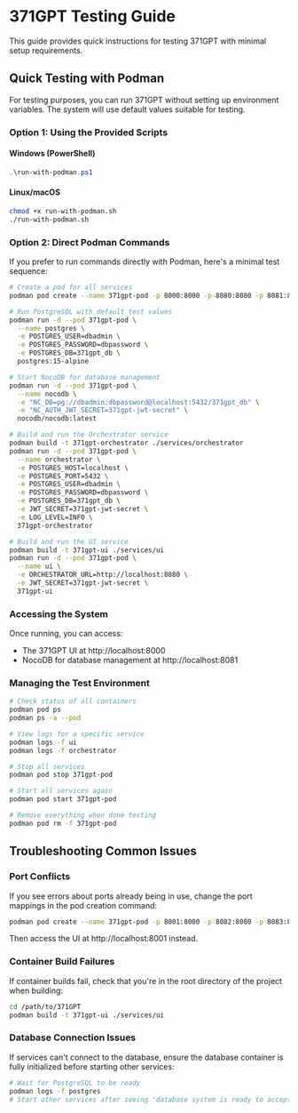 # 371GPT Testing Guide

This guide provides quick instructions for testing 371GPT with minimal setup requirements.

## Quick Testing with Podman

For testing purposes, you can run 371GPT without setting up environment variables. The system will use default values suitable for testing.

### Option 1: Using the Provided Scripts

#### Windows (PowerShell)
```powershell
.\run-with-podman.ps1
```

#### Linux/macOS
```bash
chmod +x run-with-podman.sh
./run-with-podman.sh
```

### Option 2: Direct Podman Commands

If you prefer to run commands directly with Podman, here's a minimal test sequence:

```bash
# Create a pod for all services
podman pod create --name 371gpt-pod -p 8000:8000 -p 8080:8080 -p 8081:8080 -p 5432:5432

# Run PostgreSQL with default test values
podman run -d --pod 371gpt-pod \
  --name postgres \
  -e POSTGRES_USER=dbadmin \
  -e POSTGRES_PASSWORD=dbpassword \
  -e POSTGRES_DB=371gpt_db \
  postgres:15-alpine

# Start NocoDB for database management
podman run -d --pod 371gpt-pod \
  --name nocodb \
  -e "NC_DB=pg://dbadmin:dbpassword@localhost:5432/371gpt_db" \
  -e "NC_AUTH_JWT_SECRET=371gpt-jwt-secret" \
  nocodb/nocodb:latest

# Build and run the Orchestrator service
podman build -t 371gpt-orchestrator ./services/orchestrator
podman run -d --pod 371gpt-pod \
  --name orchestrator \
  -e POSTGRES_HOST=localhost \
  -e POSTGRES_PORT=5432 \
  -e POSTGRES_USER=dbadmin \
  -e POSTGRES_PASSWORD=dbpassword \
  -e POSTGRES_DB=371gpt_db \
  -e JWT_SECRET=371gpt-jwt-secret \
  -e LOG_LEVEL=INFO \
  371gpt-orchestrator

# Build and run the UI service
podman build -t 371gpt-ui ./services/ui
podman run -d --pod 371gpt-pod \
  --name ui \
  -e ORCHESTRATOR_URL=http://localhost:8080 \
  -e JWT_SECRET=371gpt-jwt-secret \
  371gpt-ui
```

### Accessing the System

Once running, you can access:
- The 371GPT UI at http://localhost:8000
- NocoDB for database management at http://localhost:8081

### Managing the Test Environment

```bash
# Check status of all containers
podman pod ps
podman ps -a --pod

# View logs for a specific service
podman logs -f ui
podman logs -f orchestrator

# Stop all services
podman pod stop 371gpt-pod

# Start all services again
podman pod start 371gpt-pod

# Remove everything when done testing
podman pod rm -f 371gpt-pod
```

## Troubleshooting Common Issues

### Port Conflicts
If you see errors about ports already being in use, change the port mappings in the pod creation command:

```bash
podman pod create --name 371gpt-pod -p 8001:8000 -p 8082:8080 -p 8083:8080 -p 5433:5432
```

Then access the UI at http://localhost:8001 instead.

### Container Build Failures
If container builds fail, check that you're in the root directory of the project when building:

```bash
cd /path/to/371GPT
podman build -t 371gpt-ui ./services/ui
```

### Database Connection Issues
If services can't connect to the database, ensure the database container is fully initialized before starting other services:

```bash
# Wait for PostgreSQL to be ready
podman logs -f postgres
# Start other services after seeing "database system is ready to accept connections"
```